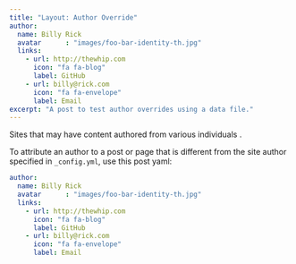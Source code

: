 ```yaml
---
title: "Layout: Author Override"
author: 
  name: Billy Rick
  avatar      : "images/foo-bar-identity-th.jpg"
  links:
    - url: http://thewhip.com
      icon: "fa fa-blog"
      label: GitHub
    - url: billy@rick.com
      icon: "fa fa-envelope"
      label: Email
excerpt: "A post to test author overrides using a data file."
---
```


Sites that may have content authored from various individuals .

To attribute an author to a post or page that is different from the site author specified in `_config.yml`,
use this post yaml:

```yaml
author: 
  name: Billy Rick
  avatar      : "images/foo-bar-identity-th.jpg"
  links:
    - url: http://thewhip.com
      icon: "fa fa-blog"
      label: GitHub
    - url: billy@rick.com
      icon: "fa fa-envelope"
      label: Email
```
